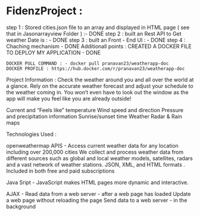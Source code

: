 # FidenzProject :

step 1 : Stored cities.json file to an array and displayed in HTML page ( see that in Jasonarrayview Folder ) :- DONE
step 2 : built an Rest API to Get weather Date is : - DONE
step 3 : built an Front - End UI : - DONE
step 4 : Chaching  mechanism - DONE
Additionall points : CREATED A DOCKER FILE TO DEPLOY MY APPLICATION - DONE

    DOCKER PULL COMMAND : - docker pull pranavan23/weatherapp-doc
    DOCKER PROFILE : https://hub.docker.com/r/pranavan23/weatherapp-doc
    
    




Project Information : Check the weather around you and all over the world at a glance. Rely on the accurate weather forecast and adjust your schedule to the weather coming in. You won’t even have to look out the window as the app will make you feel like you are already outside!

Current and “Feels like” temperature
Wind speed and direction
Pressure and precipitation information
Sunrise/sunset time
Weather Radar & Rain maps


Technologies Used : 

openweathermap APIS - Access current weather data for any location including over 200,000 cities
We collect and process weather data from different sources such as global and local weather models, satellites, radars and a vast network of weather stations. JSON, XML, and HTML formats . Included in both free and paid subscriptions

Java Sript  - JavaScript makes HTML pages more dynamic and interactive.

AJAX - Read data from a web server - after a web page has loaded
Update a web page without reloading the page
Send data to a web server - in the background
